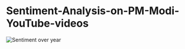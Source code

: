 # Sentiment-Analysis-on-PM-Modi-YouTube-videos
![Sentiment over year](https://user-images.githubusercontent.com/47801267/93000384-d860ea00-f545-11ea-99b5-ea51bda356f2.jpeg)
